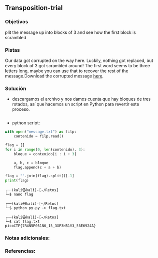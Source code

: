 ## Transposition-trial

### Objetivos 
plit the message up into blocks of 3 and see how the first block is scrambled

### Pistas
Our data got corrupted on the way here. Luckily, nothing got replaced, but every block of 3 got scrambled around! The first word seems to be three letters long, maybe you can use that to recover the rest of the message.Download the corrupted message [here](https://artifacts.picoctf.net/c/191/message.txt).

### Solución 

- descargamos el archivo y nos damos cuenta que hay bloques de tres rotados, así que hacemos un script en Python para revertir este proceso.

```

```

- python script:

``` python
with open("message.txt") as filp:
	contenido = filp.read()

flag = []
for i in range(0, len(contenido), 3):
	bloque = contenido[i : i + 3]

	a, b, c = bloque
	flag.append(c + a + b)

flag = "".join(flag).split()[-1]
print(flag)
```

```
┌──(kali㉿kali)-[~/Retos]
└─$ nano flag                              

┌──(kali㉿kali)-[~/Retos]
└─$ python py.py -> flag.txt                                 

┌──(kali㉿kali)-[~/Retos]
└─$ cat flag.txt  
picoCTF{7R4N5P051N6_15_3XP3N51V3_56E6924A}
```
### Notas adicionales:

### Referencias:
